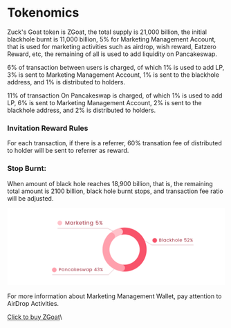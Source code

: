 # Tokenomics

Zuck's Goat token is ZGoat, the total supply is 21,000 billion, the initial blackhole burnt is 11,000 billion, 5% for Marketing Management Account, that is used for marketing activities such as airdrop, wish reward, Eatzero Reward, etc, the remaining of all is used to add liquidity on Pancakeswap.

6% of transaction between users is charged, of which 1% is used to add LP, 3% is sent to Marketing Management Account, 1% is sent to the blackhole address, and 1% is distributed to holders.

11% of transaction On Pancakeswap is charged,  of which 1% is used to add LP, 6% is sent to Marketing Management Account, 2% is sent to the blackhole address, and 2% is distributed to holders.



### Invitation Reward Rules <a href="q2n6q" id="q2n6q"></a>

For each transaction, if there is a referrer, 60% transation fee of distributed to holder will be sent to referrer as reward.

### Stop Burnt: <a href="y4gkm" id="y4gkm"></a>

When amount of black hole reaches 18,900 billion, that is, the remaining total amount is 2100 billion, black hole burnt stops, and transaction fee ratio will be adjusted.

![( Token allocation )](../.gitbook/assets/04-dai-bi-fen-pei-.png)

For more information about Marketing Management Wallet, pay attention to AirDrop Activities.

[Click to buy ZGoat](https://exchange.pancakeswap.finance/#/swap)\
